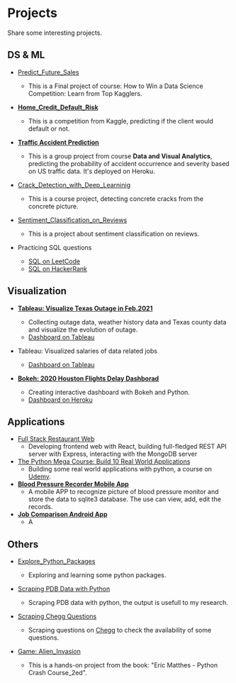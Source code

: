 # Projects
Share some interesting projects.

## DS & ML

- [Predict_Future_Sales](https://github.com/ycheng22/Predict_Future_Sales)
  - This is a Final project of course: How to Win a Data Science Competition: Learn from Top Kagglers.

- [**Home_Credit_Default_Risk**](https://github.com/ycheng22/Home_Credit_Default_Risk)
  - This is a competition from Kaggle, predicting if the client would default or not. 
  
- [**Traffic Accident Prediction**](https://github.com/ycheng22/OMSCS_Courses/tree/main/CSE%206242%20Data%20and%20Visual%20Analytics/Group%20Project)
  - This is a group project from course **Data and Visual Analytics**, predicting the probability of accident occurrence and severity based on US traffic data. It's deployed on Heroku.
 

- [Crack_Detection_with_Deep_Learninig](https://github.com/ycheng22/Crack_detection_with_Deep_Learninig)
  - This is a course project, detecting concrete cracks from the concrete picture. 

- [Sentiment_Classification_on_Reviews](https://github.com/ycheng22/Sentiment_Classification_on_Reviews)
  - This is a project about sentiment classification on reviews. 
- Practicing SQL questions
  - [SQL on LeetCode](https://ycheng22.github.io/SQL_on_LeetCode/)
  - [SQL on HackerRank](https://ycheng22.github.io/blog/SQL_on_HackerRank/)
 
## Visualization

- [**Tableau: Visualize Texas Outage in Feb.2021**](https://github.com/ycheng22/Visualize_Texas_Outage)
  - Collecting outage data, weather history data and Texas county data and visualize the evolution of outage. 
  - [Dashboard on Tableau](https://public.tableau.com/profile/ycheng#!/vizhome/ot6_Sorted_Bar_of_Reduced_MW_by_County/Story1)

- Tableau: Visualized salaries of data related jobs
  - [Dashboard on Tableau](https://public.tableau.com/profile/ycheng#!/vizhome/SalaryAnalysisStory_16171373608470/Story1)
 
- [**Bokeh: 2020 Houston Flights Delay Dashborad**](https://github.com/ycheng22/Viz_Filights_Delay_with_Bokeh)
  - Creating interactive dashboard with Bokeh and Python.
  - [Dashboard on Heroku](https://github.com/ycheng22/Viz_Filights_Delay_with_Bokeh)

<!-- ~~- [EDA on Netflix Movie data](https://github.com/ycheng22/Netflix_viz)~~
  ~~- Learning Plotly by exploring the Netflix movie data.~~ -->

## Applications 
- [Full Stack Restaurant Web](https://github.com/ycheng22/Courses_/upload/main/Full-Stack%20Web%20Dev%20with%20React/Projects)
  - Developing frontend web with React, building full-fledged REST API server with Express, interacting with the MongoDB server 
- [The Python Mega Course: Build 10 Real World Applications](https://github.com/ycheng22/Build_10_Real_World_Applicatoins)
  - Building some real world applications with python, a course on [Udemy](https://www.udemy.com/course/the-python-mega-course/).
- [**Blood Pressure Recorder Mobile App**](https://github.com/ycheng22/Blood_Pressure_Recorder_Mobile_App)
  - A mobile APP to recognize picture of blood pressure monitor and store the data to sqlite3 database. The use can view, add, edit the records.
- [**Job Comparison Android App**]()
  - A

## Others

- [Explore_Python_Packages](https://github.com/ycheng22/Explore_Python_Packages)
  - Exploring and learning some python packages.

- [Scraping PDB Data with Python](https://github.com/ycheng22/Scrape_PDB_data_with_Python)
  - Scraping PDB data with python, the output is usefull to my research.
 
- [Scraping Chegg Questions](https://github.com/ycheng22/Scrape_Chegg.com)
  - Scraping questions on [Chegg](https://www.chegg.com/homework-help/questions-and-answers/physics-archive-2021-april) to check the availability of some questions. 

- [Game: Alien_Invasion](https://github.com/ycheng22/Game_Alien_Invasion)
  - This is a hands-on project from the book: "Eric Matthes - Python Crash Course_2ed".

